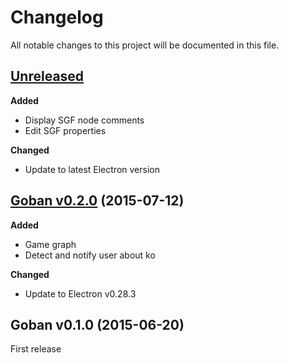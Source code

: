 # Changelog

All notable changes to this project will be documented in this file.

## [Unreleased][unreleased]

**Added**
* Display SGF node comments
* Edit SGF properties

**Changed**
* Update to latest Electron version

## [Goban v0.2.0][v0.2.0] (2015-07-12)

**Added**
* Game graph
* Detect and notify user about ko

**Changed**
* Update to Electron v0.28.3

## Goban v0.1.0 (2015-06-20)

First release

[unreleased]: https://github.com/yishn/Goban/compare/v0.2.0...master
[v0.2.0]: https://github.com/yishn/Goban/compare/v0.1.0...v0.2.0
